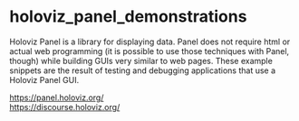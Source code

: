 # holoviz_panel_demonstrations
Holoviz Panel is a library for displaying data. Panel does not require html or actual web programming (it is possible to use those techniques with Panel, though) while building GUIs very similar to web pages. These example snippets are the result of testing and debugging applications that use a Holoviz Panel GUI. 

https://panel.holoviz.org/ <br>
https://discourse.holoviz.org/
